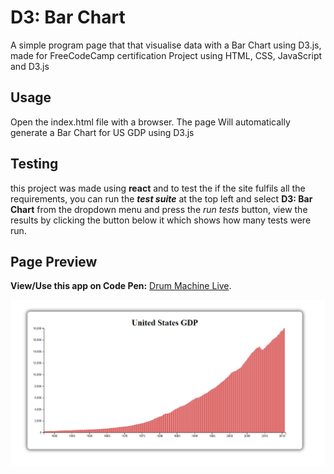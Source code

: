 # D3: Bar Chart

 A simple program page that that visualise data with a Bar Chart using D3.js, made for FreeCodeCamp certification Project using HTML, CSS, JavaScript and D3.js

## Usage

 Open the index.html file with a browser.
 The page Will automatically generate a Bar Chart for US GDP using D3.js

## Testing

 this project was made using **react** and to test the if the site fulfils all the requirements, you can run the ***test suite*** at the top left and select **D3: Bar Chart** from the dropdown menu and press the *run tests* button, view the results by clicking the button below it which shows how many tests were run.

## Page Preview

 **View/Use this app on Code Pen:** [Drum Machine Live](https://codepen.io/PHULUSO-SINGO/full/LEPdeJO).

 ![Image Preview](Preview.png)
